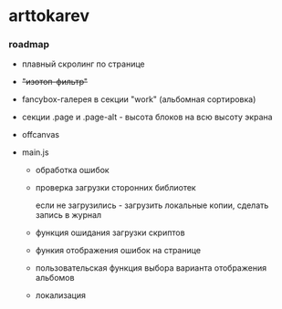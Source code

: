 # arttokarev
<html lang="ru">
    <head>
        <meta http-equiv="Content-Type" content="text/html; charset=UTF-8" />
    </head>
    <body>
        <h3>roadmap</h3>
        <ul>
            <li>
                <p>плавный скролинг по странице</p>
            </li>
            <li style="text-decoration-line: line-through">
                <p>"изотоп-фильтр"</p>
            </li>
            <li>
                <p>fancybox-галерея в секции "work" (альбомная сортировка)</p>
            </li>
            <li>
                <p>секции .page и .page-alt - высота блоков на всю высоту экрана</p>
            </li>
            <li>
                <p>offcanvas</p>
            </li>
            <li>
                <p>main.js</p>
                <ul>
                    <li>
                        <p>обработка ошибок</p>
                    </li>
                    <li>
                        <p>проверка загрузки сторонних библиотек</p>
                        <p>если не загрузились - загрузить локальные копии, сделать запись в журнал</p>
                    </li>
                    <li>
                        <p>функция ошидания загрузки скриптов</p>
                    </li>
                    <li>
                        <p>функия отображения ошибок на странице</p>
                    </li>
                    <li>
                        <p>пользовательская функция выбора варианта отображения альбомов</p>
                    </li>
                    <li>
                        <p>локализация<p>
                    </li>
                </ul>
            </li>
        </ul>
    </body>
</html>